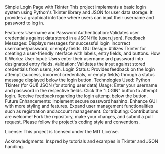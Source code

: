 Simple Login Page with Tkinter
This project implements a basic login system using Python's Tkinter library and JSON for user data storage. It provides a graphical interface where users can input their username and password to log in.

Features:
Username and Password Authentication: Validates user credentials against data stored in a JSON file (users.json).
Feedback Messages: Displays messages for successful login, incorrect username/password, or empty fields.
GUI Design: Utilizes Tkinter for creating a user-friendly interface with labels, entry fields, and buttons.
How It Works:
User Input: Users enter their username and password into designated entry fields.
Validation: Validates the input against stored credentials from users.json.
Login Status: Provides feedback on the login attempt (success, incorrect credentials, or empty fields) through a status message displayed below the login button.
Technologies Used:
Python
Tkinter (for GUI)
JSON (for storing user data)
Usage:
Enter your username and password in the respective fields.
Click the "LOGIN" button to attempt login.
Receive feedback regarding the login attempt below the button.
Future Enhancements:
Implement secure password hashing.
Enhance GUI with more styling and features.
Expand user management functionalities such as registration and account management.
Contributing:
Contributions are welcome! Fork the repository, make your changes, and submit a pull request. Please follow the project's coding style and conventions.

License:
This project is licensed under the MIT License.

Acknowledgments:
Inspired by tutorials and examples in Tkinter and JSON handling.
